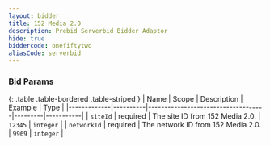 ```yaml
---
layout: bidder
title: 152 Media 2.0
description: Prebid Serverbid Bidder Adaptor
hide: true
biddercode: onefiftytwo
aliasCode: serverbid
---
```



### Bid Params

{: .table .table-bordered .table-striped }
| Name        | Scope    | Description                        | Example | Type      |
|-------------|----------|------------------------------------|---------|-----------|
| `siteId`    | required | The site ID from 152 Media 2.0.    | `12345` | `integer` |
| `networkId` | required | The network ID from 152 Media 2.0. | `9969`  | `integer` |
